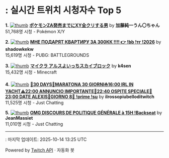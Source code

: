 # : 실시간 트위치 시청자수 Top 5

**1.** [![thumb](https://static-cdn.jtvnw.net/previews-ttv/live_user_kato_junichi0817-320x180.jpg)](https://twitch.tv/加藤純一うん〇ちゃん)
**[ポケモンZA発売までにXY全クリする男](https://twitch.tv/加藤純一うん〇ちゃん)** by **加藤純一うん〇ちゃん**<br>51,768명 시청  - Pokémon X/Y

**2.** [![thumb](https://static-cdn.jtvnw.net/previews-ttv/live_user_shadowkekw-320x180.jpg)](https://twitch.tv/shadowkekw)
**[МНЕ ПОДАРЯТ КВАРТИРУ ЗА 300КК !!!! 👉 !bb !тг !2026](https://twitch.tv/shadowkekw)** by **shadowkekw**<br>15,619명 시청  - PUBG: BATTLEGROUNDS

**3.** [![thumb](https://static-cdn.jtvnw.net/previews-ttv/live_user_k4sen-320x180.jpg)](https://twitch.tv/k4sen)
**[マイクラ アルスよいっちスカイブロック](https://twitch.tv/k4sen)** by **k4sen**<br>15,432명 시청  - Minecraft

**4.** [![thumb](https://static-cdn.jtvnw.net/previews-ttv/live_user_ilrossopiubelloditwitch-320x180.jpg)](https://twitch.tv/ilrossopiubelloditwitch)
**[👑30 DAYS👑MARATONA 30 GIORNI⛵16:00 IRL IN YACHT⚠️22:00 ANNUNCIO IMPORTANTE👑22:40 OSPITE SPECIALE🩷23:00 DATE ALEXIS👑GIORNO 8👑 !prime !su](https://twitch.tv/ilrossopiubelloditwitch)** by **ilrossopiubelloditwitch**<br>11,525명 시청  - Just Chatting

**5.** [![thumb](https://static-cdn.jtvnw.net/previews-ttv/live_user_jeanmassiet-320x180.jpg)](https://twitch.tv/JeanMassiet)
**[OMG DISCOURS DE POLITIQUE GÉNÉRALE à 15H !Backseat](https://twitch.tv/JeanMassiet)** by **JeanMassiet**<br>11,010명 시청  - Just Chatting


---
: 마지막 업데이트: 2025-10-14 13:25 UTC

Powered by [Twitch API](https://dev.twitch.tv/docs/api/reference) · 자동화 봇